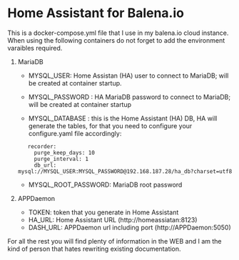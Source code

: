 # Home Assistant for Balena.io

This is a docker-compose.yml file that I use in my balena.io cloud instance. When using the following containers do not forget to add the environment varaibles required.

1. MariaDB

   - MYSQL_USER: Home Assistan (HA) user to connect to MariaDB; will be created at container startup.

   - MYSQL_PASSWORD : HA MariaDB password to connect to MariaDB; will be created at container startup

   - MYSQL_DATABASE : this is the Home Assistant (HA) DB, HA will generate the tables, for that you need to configure your configure.yaml file accordingly:
   
   ```
      recorder:
        purge_keep_days: 10
        purge_interval: 1
        db_url: mysql://MYSQL_USER:MYSQL_PASSWORD@192.168.187.28/ha_db?charset=utf8
   ```
   - MYSQL_ROOT_PASSWORD: MariaDB root password

2. APPDaemon

   - TOKEN: token that you generate in Home Assistant
   - HA_URL: Home Assistant URL (http://homeassiatan:8123)
   - DASH_URL: APPDaemon url including port (http://APPDaemon:5050)

For all the rest you will find plenty of information in the WEB and I am the kind of person that hates rewriting existing documentation.
